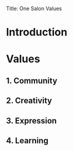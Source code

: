 Title: One Salon Values

# Introduction

# Values

## 1. Community

## 2. Creativity

## 3. Expression

## 4. Learning
